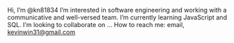 Hi, I’m @kn81834
I’m interested in software engineering and working with a communicative and well-versed team.
I’m currently learning JavaScript and SQL.
I’m looking to collaborate on ...
How to reach me: email, kevinwin31@gmail.com

<!---
kn81834/kn81834 is a ✨ special ✨ repository because its `README.md` (this file) appears on your GitHub profile.
You can click the Preview link to take a look at your changes.
--->
